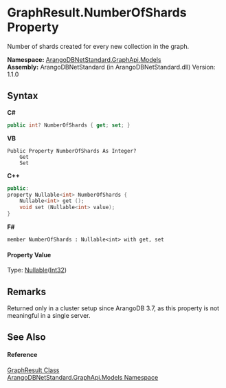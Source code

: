 # GraphResult.NumberOfShards Property 
 

Number of shards created for every new collection in the graph.

**Namespace:**&nbsp;<a href="6fb2338d-d8f7-f9c1-2056-1702fe9bf954">ArangoDBNetStandard.GraphApi.Models</a><br />**Assembly:**&nbsp;ArangoDBNetStandard (in ArangoDBNetStandard.dll) Version: 1.1.0

## Syntax

**C#**<br />
``` C#
public int? NumberOfShards { get; set; }
```

**VB**<br />
``` VB
Public Property NumberOfShards As Integer?
	Get
	Set
```

**C++**<br />
``` C++
public:
property Nullable<int> NumberOfShards {
	Nullable<int> get ();
	void set (Nullable<int> value);
}
```

**F#**<br />
``` F#
member NumberOfShards : Nullable<int> with get, set

```


#### Property Value
Type: <a href="https://docs.microsoft.com/dotnet/api/system.nullable-1" target="_blank" rel="noopener noreferrer">Nullable</a>(<a href="https://docs.microsoft.com/dotnet/api/system.int32" target="_blank" rel="noopener noreferrer">Int32</a>)

## Remarks
Returned only in a cluster setup since ArangoDB 3.7, as this property is not meaningful in a single server.

## See Also


#### Reference
<a href="7fc2f65d-cefa-6ec0-9e02-616479096054">GraphResult Class</a><br /><a href="6fb2338d-d8f7-f9c1-2056-1702fe9bf954">ArangoDBNetStandard.GraphApi.Models Namespace</a><br />